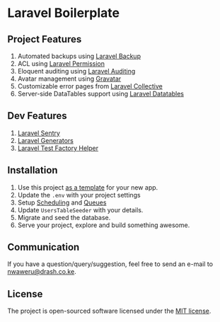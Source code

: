 # Laravel Boilerplate

## Project Features

1. Automated backups using [Laravel Backup](https://github.com/spatie/laravel-backup)
1. ACL using [Laravel Permission](https://github.com/spatie/laravel-permission)
1. Eloquent auditing using [Laravel Auditing](https://github.com/owen-it/laravel-auditing)
1. Avatar management using [Gravatar](https://github.com/creativeorange/gravatar)
1. Customizable error pages from [Laravel Collective](https://github.com/laravelcollective/errors)
1. Server-side DataTables support using [Laravel Datatables](https://github.com/yajra/laravel-datatables)

## Dev Features

1. [Laravel Sentry](https://github.com/getsentry/sentry-laravel)
1. [Laravel Generators](https://github.com/laracasts/Laravel-5-Generators-Extended)
1. [Laravel Test Factory Helper](https://github.com/mpociot/laravel-test-factory-helper)

## Installation

1. Use this project [as a template](https://help.github.com/en/github/creating-cloning-and-archiving-repositories/creating-a-repository-from-a-template) for your new app.
1. Update the ```.env``` with your project settings
1. Setup [Scheduling](https://laravel.com/docs/6.x/scheduling) and [Queues](https://laravel.com/docs/6.x/queues)
1. Update ```UsersTableSeeder``` with your details.
1. Migrate and seed the database.
1. Serve your project, explore and build something awesome.

## Communication

If you have a question/query/suggestion, feel free to send an e-mail to [nwaweru@drash.co.ke](mailto:nwaweru@drash.co.ke).

## License

The project is open-sourced software licensed under the [MIT license](https://opensource.org/licenses/MIT).
